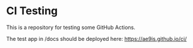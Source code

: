 # CI Testing

This is a repository for testing some GitHub Actions.

The test app in /docs should be deployed here: https://ae9is.github.io/ci/

